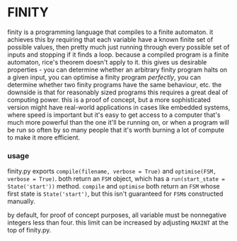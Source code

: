 # FINITY

finity is a programming language that compiles to a finite automaton. it achieves this by requiring that each variable have a known finite set of possible values,
then pretty much just running through every possible set of inputs and stopping if it finds a loop. because a compiled program is a finite automaton, rice's theorem
doesn't apply to it. this gives us desirable properties - you can determine whether an arbitrary finity program halts on a given input, you can optimise a finity
program *perfectly*, you can determine whether two finity programs have the same behaviour, etc. the downside is that for reasonably sized programs this requires a
great deal of computing power. this is a proof of concept, but a more sophisticated version might have real-world applications in cases like embedded systems, where
speed is important but it's easy to get access to a computer that's much more powerful than the one it'll be running on, or when a program will be run so often by so
many people that it's worth burning a lot of compute to make it more efficient.

### usage

finity.py exports `compile(filename, verbose = True)` and `optimise(FSM, verbose = True)`. both return an `FSM` object, which has a `run(start_state = State('start'))`
method. `compile` and `optimise` both return an `FSM` whose first state is `State('start')`, but this isn't guaranteed for `FSM`s constructed manually.

by default, for proof of concept purposes, all variable must be nonnegative integers less than four. this limit can be increased by adjusting `MAXINT` at the top of finity.py.

